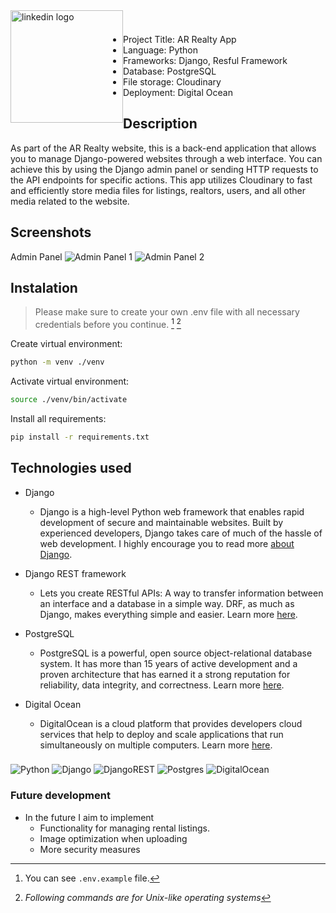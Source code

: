 <a href="https://www.linkedin.com/in/almir-redzematovic-05b734201/" style="outline: none;"><img src="https://res.cloudinary.com/iamalmiir/image/upload/v1655748669/Linkedin-logo-png_ufs32u.png" alt="linkedin logo" style="float: left; margin-top: 10px;width: 180px;"/></a>
<br />
<br />

- Project Title: AR Realty App
- Language: Python
- Frameworks: Django, Resful Framework
- Database: PostgreSQL
- File storage: Cloudinary
- Deployment: Digital Ocean

## Description

As part of the AR Realty website, this is a back-end application that allows you to manage Django-powered websites through a web interface. You can achieve this by using the Django admin panel or sending HTTP requests to the API endpoints for specific actions. This app utilizes Cloudinary to fast and efficiently store media files for listings, realtors, users, and all other media related to the website.

## Screenshots

Admin Panel
<img src="https://res.cloudinary.com/iamalmiir/image/upload/v1669624330/django_admin_panel1_et7wom.png" alt="Admin Panel 1" />
<img src="https://res.cloudinary.com/iamalmiir/image/upload/v1669624442/django_admin_panel2_duuzsq.png" alt="Admin Panel 2" />

## Instalation

> Please make sure to create your own .env file with all necessary credentials before you continue. [^1] [^2]

[^1]: You can see `.env.example` file.
[^2]: _Following commands are for Unix-like operating systems_

Create virtual environment:

```bash
python -m venv ./venv
```

Activate virtual environment:

```bash
source ./venv/bin/activate
```

Install all requirements:

```bash
pip install -r requirements.txt
```

## Technologies used

- Django
  - Django is a high-level Python web framework that enables rapid development of secure and maintainable websites.
    Built by experienced developers, Django takes care of much of the hassle of web development. I highly encourage
    you to read more [about Django](https://developer.mozilla.org/en-US/docs/Learn/Server-side/Django/Introduction).
- Django REST framework

  - Lets you create RESTful APIs: A way to transfer information between an interface and a database in a simple way.
    DRF, as much as Django, makes everything simple and easier. Learn
    more [here](https://www.django-rest-framework.org/).

- PostgreSQL

  - PostgreSQL is a powerful, open source object-relational database system. It has more than 15 years of active development
    and a proven architecture that has earned it a strong reputation for reliability, data integrity, and correctness.
    Learn more [here](https://www.postgresql.org/).

- Digital Ocean

  - DigitalOcean is a cloud platform that provides developers cloud services that help to deploy and scale applications
    that run simultaneously on multiple computers. Learn more [here](https://www.digitalocean.com/).

###

![Python](https://img.shields.io/badge/python-3670A0?style=flat&logo=python&logoColor=ffdd54) ![Django](https://img.shields.io/badge/django-%23092E20.svg?style=flat&logo=django&logoColor=white) ![DjangoREST](https://img.shields.io/badge/DJANGO-REST-ff1709?style=flat&logo=django&logoColor=white&color=ff1709&labelColor=gray) ![Postgres](https://img.shields.io/badge/postgres-%23316192.svg?style=flat&logo=postgresql&logoColor=white) ![DigitalOcean](https://img.shields.io/badge/Digital_Ocean-0080FF?style=flat&logo=DigitalOcean&logoColor=white)

### Future development

- In the future I aim to implement
  - Functionality for managing rental listings.
  - Image optimization when uploading
  - More security measures
